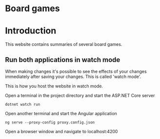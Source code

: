 # Board games

<h1>Introduction</h1>

This website contains summaries of several board games.

<h2>Run both applications in watch mode</h2>

When making changes it's possible to see the effects of your changes immediately after saving your changes. This is called 'watch mode'.

This is how you host the website in watch mode.

Open a terminal in the project directory and start the ASP.NET Core server

<code>dotnet watch run</code>

Open another terminal and start the Angular application

<code>ng serve --proxy-config proxy.config.json</code>

Open a browser window and navigate to localhost:4200
